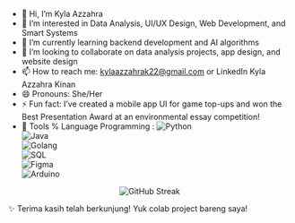 - 👋 Hi, I’m Kyla Azzahra
- 👀 I’m interested in Data Analysis, UI/UX Design, Web Development, and Smart Systems
- 🌱 I’m currently learning backend development and AI algorithms
- 💞️ I’m looking to collaborate on data analysis projects, app design, and website design
- 📫 How to reach me: kylaazzahrak22@gmail.com or LinkedIn Kyla Azzahra Kinan
- 😄 Pronouns: She/Her
- ⚡ Fun fact: I’ve created a mobile app UI for game top-ups and won the Best Presentation Award at an environmental essay competition!
- 🔧 Tools % Language Programming :
![Python](https://img.shields.io/badge/-Python-333?style=flat&logo=python)  
![Java](https://img.shields.io/badge/-Java-333?style=flat&logo=java)  
![Golang](https://img.shields.io/badge/-Golang-333?style=flat&logo=go)  
![SQL](https://img.shields.io/badge/-SQL-333?style=flat&logo=postgresql)  
![Figma](https://img.shields.io/badge/-Figma-333?style=flat&logo=figma)  
![Arduino](https://img.shields.io/badge/-Arduino-333?style=flat&logo=arduino)  

<div align="center">
  <img src="https://streak-stats.demolab.com/?user=kylaazzahra&theme=radical" alt="GitHub Streak" />
</div>

✨ Terima kasih telah berkunjung! Yuk colab project bareng saya!
